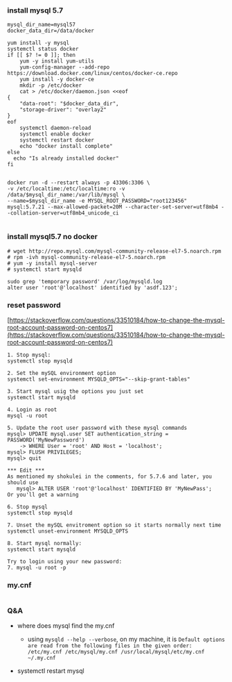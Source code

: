 

### install mysql 5.7

```
mysql_dir_name=mysql57
docker_data_dir=/data/docker

yum install -y mysql
systemctl status docker
if [[ $? != 0 ]]; then
    yum -y install yum-utils
    yum-config-manager --add-repo https://download.docker.com/linux/centos/docker-ce.repo
    yum install -y docker-ce
    mkdir -p /etc/docker
    cat > /etc/docker/daemon.json <<eof
{ 
    "data-root": "$docker_data_dir",
    "storage-driver": "overlay2"
}
eof
    systemctl daemon-reload
    systemctl enable docker
    systemctl restart docker
    echo "docker install complete"
else
  echo "Is already installed docker"
fi


docker run -d --restart always -p 43306:3306 \
-v /etc/localtime:/etc/localtime:ro -v /data/$mysql_dir_name:/var/lib/mysql \
--name=$mysql_dir_name -e MYSQL_ROOT_PASSWORD="root123456"  mysql:5.7.21 --max-allowed-packet=20M --character-set-server=utf8mb4 --collation-server=utf8mb4_unicode_ci


```

### install mysql5.7 no docker
```
# wget http://repo.mysql.com/mysql-community-release-el7-5.noarch.rpm 
# rpm -ivh mysql-community-release-el7-5.noarch.rpm
# yum -y install mysql-server
# systemctl start mysqld

sudo grep 'temporary password' /var/log/mysqld.log
alter user 'root'@'localhost' identified by 'asdf.123';

```

### reset password
[https://stackoverflow.com/questions/33510184/how-to-change-the-mysql-root-account-password-on-centos7](https://stackoverflow.com/questions/33510184/how-to-change-the-mysql-root-account-password-on-centos7)
```
1. Stop mysql:
systemctl stop mysqld

2. Set the mySQL environment option 
systemctl set-environment MYSQLD_OPTS="--skip-grant-tables"

3. Start mysql usig the options you just set
systemctl start mysqld

4. Login as root
mysql -u root

5. Update the root user password with these mysql commands
mysql> UPDATE mysql.user SET authentication_string = PASSWORD('MyNewPassword')
    -> WHERE User = 'root' AND Host = 'localhost';
mysql> FLUSH PRIVILEGES;
mysql> quit

*** Edit ***
As mentioned my shokulei in the comments, for 5.7.6 and later, you should use 
   mysql> ALTER USER 'root'@'localhost' IDENTIFIED BY 'MyNewPass';
Or you'll get a warning

6. Stop mysql
systemctl stop mysqld

7. Unset the mySQL envitroment option so it starts normally next time
systemctl unset-environment MYSQLD_OPTS

8. Start mysql normally:
systemctl start mysqld

Try to login using your new password:
7. mysql -u root -p
```

### my.cnf
```

```


### Q&A
 * where does mysql find the my.cnf
    * using `mysqld --help --verbose`, on my machine, it is `Default options are read from the following files in the given order: /etc/my.cnf /etc/mysql/my.cnf /usr/local/mysql/etc/my.cnf ~/.my.cnf `

 * systemctl restart mysql